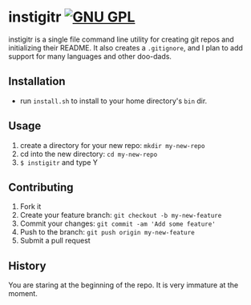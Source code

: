 # instigitr [![GNU GPL](http://img.shields.io/:license-gpl3-blue.svg)](http://www.gnu.org/licenses/gpl-3.0.html)

instigitr is a single file command line utility for creating git repos and
initializing their README. It also creates a `.gitignore`, and I plan to add
support for many languages and other doo-dads.

## Installation

* run `install.sh` to install to your home directory's `bin` dir.

## Usage

1. create a directory for your new repo: `mkdir my-new-repo`
1. cd into the new directory: `cd my-new-repo`
1. `$ instigitr` and type Y

## Contributing

1. Fork it
1. Create your feature branch: `git checkout -b my-new-feature`
1. Commit your changes: `git commit -am 'Add some feature'`
1. Push to the branch: `git push origin my-new-feature`
1. Submit a pull request

## History

You are staring at the beginning of the repo. It is very immature at the
moment.
